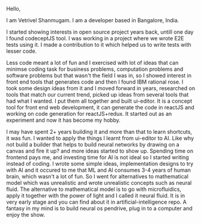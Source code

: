 
Hello,

I am Vetrivel Shanmugam. I am a developer based in Bangalore, India.

I started showing interests in open source project years back, untill one day I found codeceptJS tool. I was working in a project where we wrote E2E tests using it. I made a contribution to it which helped us to write tests with lesser code. 

Less code meant a lot of fun and I exercised with lot of ideas that can minimse coding task for business problems, computation problems and software problems but that wasn't the field I was in, so I showed interest in front end tools that generates code and then I found IBM rational rose. I took some design ideas from it and I moved forward in years, researched on tools that match our current trend, picked up ideas from several tools that had what I wanted. I put them all together and built ui-editor. It is a concept tool for front end web development, it can generate the code in reactJS and working on code generation for reactJS+redux. It started out as an experiment and now it has become my hobby.

I may have spent 2+ years building it and more than that to learn shortcuts, it was fun. I wanted to apply the things I learnt from ui-editor to AI. Like why not build a builder that helps to build neural networks by drawing on a canvas and fire it up? and more ideas started to show up. Spending time on frontend pays me, and investing time for AI is not ideal so I started writing instead of coding. I wrote some simple ideas, implementation designs to try with AI and it occured to me that ML and AI consumes 3-4 years of human brain, which wasn't a lot of fun. So I went for alternatives to mathematical model which was unrealistic and wrote unrealistic concepts such as neural fluid. The alternative to mathematical model is to go with microfluidics, apply it together with the power of light and I called it neural fluid. It is in very early stage and you can find about it in artificial-intelligence repo.  A fantasy in my mind is to build neural os pendrive, plug in to a computer and enjoy the show.

